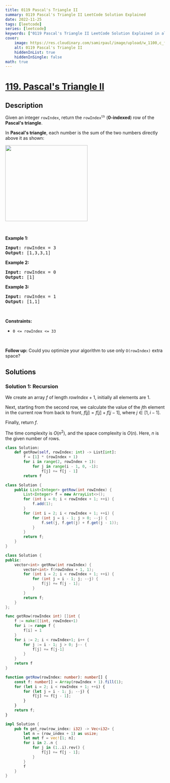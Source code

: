 ```yaml
---
title: 0119 Pascal's Triangle II
summary: 0119 Pascal's Triangle II LeetCode Solution Explained
date: 2022-11-25
tags: [leetcode]
series: [leetcode]
keywords: ["0119 Pascal's Triangle II LeetCode Solution Explained in all languages", "0119 Pascal's Triangle II", "LeetCode", "leetcode solution in Python3 C++ Java Go PHP Ruby Swift TypeScript Rust C# JavaScript C", "GeeksforGeeks", "InterviewBit", "Coding Ninjas", "HackerRank", "HackerEarth", "CodeChef", "TopCoder", "AlgoExpert", "freeCodeCamp", "Codeforces", "GitHub", "AtCoder", "Samir Paul"]
cover:
    image: https://res.cloudinary.com/samirpaul/image/upload/w_1100,c_fit,co_rgb:FFFFFF,l_text:Arial_75_bold:0119 Pascal's Triangle II - Solution Explained/problem-solving.webp
    alt: 0119 Pascal's Triangle II
    hiddenInList: true
    hiddenInSingle: false
math: true
---
```



# [119. Pascal's Triangle II](https://leetcode.com/problems/pascals-triangle-ii)


## Description

<p>Given an integer <code>rowIndex</code>, return the <code>rowIndex<sup>th</sup></code> (<strong>0-indexed</strong>) row of the <strong>Pascal&#39;s triangle</strong>.</p>

<p>In <strong>Pascal&#39;s triangle</strong>, each number is the sum of the two numbers directly above it as shown:</p>
<img alt="" src="https://spcdn.pages.dev/leetcode/problems/0119.Pascal%27s%20Triangle%20II/images/PascalTriangleAnimated2.gif" style="height:240px; width:260px" />
<p>&nbsp;</p>
<p><strong class="example">Example 1:</strong></p>
<pre><strong>Input:</strong> rowIndex = 3
<strong>Output:</strong> [1,3,3,1]
</pre><p><strong class="example">Example 2:</strong></p>
<pre><strong>Input:</strong> rowIndex = 0
<strong>Output:</strong> [1]
</pre><p><strong class="example">Example 3:</strong></p>
<pre><strong>Input:</strong> rowIndex = 1
<strong>Output:</strong> [1,1]
</pre>
<p>&nbsp;</p>
<p><strong>Constraints:</strong></p>

<ul>
	<li><code>0 &lt;= rowIndex &lt;= 33</code></li>
</ul>

<p>&nbsp;</p>
<p><strong>Follow up:</strong> Could you optimize your algorithm to use only <code>O(rowIndex)</code> extra space?</p>

## Solutions

### Solution 1: Recursion

We create an array $f$ of length $rowIndex + 1$, initially all elements are $1$.

Next, starting from the second row, we calculate the value of the $j$th element in the current row from back to front, $f[j] = f[j] + f[j - 1]$, where $j \in [1, i - 1]$.

Finally, return $f$.

The time complexity is $O(n^2)$, and the space complexity is $O(n)$. Here, $n$ is the given number of rows.

<!-- tabs:start -->

```python
class Solution:
    def getRow(self, rowIndex: int) -> List[int]:
        f = [1] * (rowIndex + 1)
        for i in range(2, rowIndex + 1):
            for j in range(i - 1, 0, -1):
                f[j] += f[j - 1]
        return f
```

```java
class Solution {
    public List<Integer> getRow(int rowIndex) {
        List<Integer> f = new ArrayList<>();
        for (int i = 0; i < rowIndex + 1; ++i) {
            f.add(1);
        }
        for (int i = 2; i < rowIndex + 1; ++i) {
            for (int j = i - 1; j > 0; --j) {
                f.set(j, f.get(j) + f.get(j - 1));
            }
        }
        return f;
    }
}
```

```cpp
class Solution {
public:
    vector<int> getRow(int rowIndex) {
        vector<int> f(rowIndex + 1, 1);
        for (int i = 2; i < rowIndex + 1; ++i) {
            for (int j = i - 1; j; --j) {
                f[j] += f[j - 1];
            }
        }
        return f;
    }
};
```

```go
func getRow(rowIndex int) []int {
	f := make([]int, rowIndex+1)
	for i := range f {
		f[i] = 1
	}
	for i := 2; i < rowIndex+1; i++ {
		for j := i - 1; j > 0; j-- {
			f[j] += f[j-1]
		}
	}
	return f
}
```

```ts
function getRow(rowIndex: number): number[] {
    const f: number[] = Array(rowIndex + 1).fill(1);
    for (let i = 2; i < rowIndex + 1; ++i) {
        for (let j = i - 1; j; --j) {
            f[j] += f[j - 1];
        }
    }
    return f;
}
```

```rust
impl Solution {
    pub fn get_row(row_index: i32) -> Vec<i32> {
        let n = (row_index + 1) as usize;
        let mut f = vec![1; n];
        for i in 2..n {
            for j in (1..i).rev() {
                f[j] += f[j - 1];
            }
        }
        f
    }
}
```

<!-- tabs:end -->

<!-- end -->

